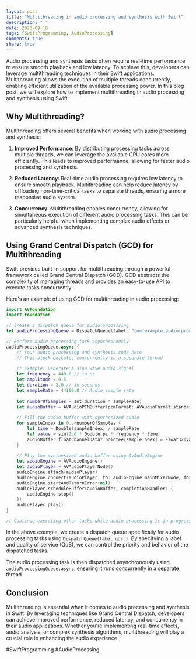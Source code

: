 ```yaml
---
layout: post
title: "Multithreading in audio processing and synthesis with Swift"
description: " "
date: 2023-09-18
tags: [SwiftProgramming, AudioProcessing]
comments: true
share: true
---
```


Audio processing and synthesis tasks often require real-time performance to ensure smooth playback and low latency. To achieve this, developers can leverage multithreading techniques in their Swift applications. Multithreading allows the execution of multiple threads concurrently, enabling efficient utilization of the available processing power. In this blog post, we will explore how to implement multithreading in audio processing and synthesis using Swift.

## Why Multithreading?

Multithreading offers several benefits when working with audio processing and synthesis:

1. **Improved Performance**: By distributing processing tasks across multiple threads, we can leverage the available CPU cores more efficiently. This leads to improved performance, allowing for faster audio processing and synthesis.

2. **Reduced Latency**: Real-time audio processing requires low latency to ensure smooth playback. Multithreading can help reduce latency by offloading non-time-critical tasks to separate threads, ensuring a more responsive audio system.

3. **Concurrency**: Multithreading enables concurrency, allowing for simultaneous execution of different audio processing tasks. This can be particularly helpful when implementing complex audio effects or advanced synthesis techniques.

## Using Grand Central Dispatch (GCD) for Multithreading

Swift provides built-in support for multithreading through a powerful framework called Grand Central Dispatch (GCD). GCD abstracts the complexity of managing threads and provides an easy-to-use API to execute tasks concurrently.

Here's an example of using GCD for multithreading in audio processing:

```swift
import AVFoundation
import Foundation

// Create a dispatch queue for audio processing
let audioProcessingQueue = DispatchQueue(label: "com.example.audio-processing", qos: .userInteractive)

// Perform audio processing task asynchronously
audioProcessingQueue.async {
    // Your audio processing and synthesis code here
    // This block executes concurrently in a separate thread
    
    // Example: Generate a sine wave audio signal
    let frequency = 440.0 // in Hz
    let amplitude = 0.5
    let duration = 3.0 // in seconds
    let sampleRate = 44100.0 // Audio sample rate
    
    let numberOfSamples = Int(duration * sampleRate)
    let audioBuffer = AVAudioPCMBuffer(pcmFormat: AVAudioFormat(standardFormatWithSampleRate: sampleRate, channels: 1), frameCapacity: AVAudioFrameCount(numberOfSamples))
    
    // Fill the audio buffer with synthesized audio
    for sampleIndex in 0..<numberOfSamples {
        let time = Double(sampleIndex) / sampleRate
        let value = sin(2.0 * Double.pi * frequency * time)
        audioBuffer.floatChannelData?.pointee[sampleIndex] = Float32(value) * Float32(amplitude)
    }
    
    // Play the synthesized audio buffer using AVAudioEngine
    let audioEngine = AVAudioEngine()
    let audioPlayer = AVAudioPlayerNode()
    audioEngine.attach(audioPlayer)
    audioEngine.connect(audioPlayer, to: audioEngine.mainMixerNode, format: audioBuffer.format)
    audioEngine.startAndReturnError(nil)
    audioPlayer.scheduleBuffer(audioBuffer, completionHandler: {
        audioEngine.stop()
    })
    audioPlayer.play()
}

// Continue executing other tasks while audio processing is in progress
```

In the above example, we create a dispatch queue specifically for audio processing tasks using `DispatchQueue(label:qos:)`. By specifying a label and quality of service (QoS), we can control the priority and behavior of the dispatched tasks.

The audio processing task is then dispatched asynchronously using `audioProcessingQueue.async`, ensuring it runs concurrently in a separate thread.

## Conclusion

Multithreading is essential when it comes to audio processing and synthesis in Swift. By leveraging techniques like Grand Central Dispatch, developers can achieve improved performance, reduced latency, and concurrency in their audio applications. Whether you're implementing real-time effects, audio analysis, or complex synthesis algorithms, multithreading will play a crucial role in enhancing the audio experience.

#SwiftProgramming #AudioProcessing